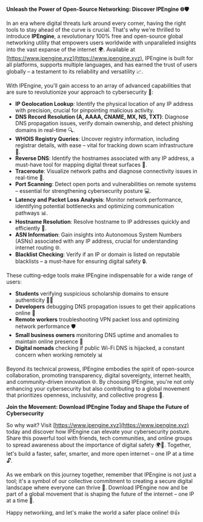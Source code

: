 **Unleash the Power of Open-Source Networking: Discover IPEngine 🌐🛡️**

In an era where digital threats lurk around every corner, having the right tools to stay ahead of the curve is crucial. That's why we're thrilled to introduce **IPEngine**, a revolutionary 100% free and open-source global networking utility that empowers users worldwide with unparalleled insights into the vast expanse of the internet 🌍. Available at [https://www.ipengine.xyz](https://www.ipengine.xyz), IPEngine is built for all platforms, supports multiple languages, and has earned the trust of users globally – a testament to its reliability and versatility 📈.

With IPEngine, you'll gain access to an array of advanced capabilities that are sure to revolutionize your approach to cybersecurity 🔐:

* **IP Geolocation Lookup**: Identify the physical location of any IP address with precision, crucial for pinpointing malicious activity.
* **DNS Record Resolution (A, AAAA, CNAME, MX, NS, TXT)**: Diagnose DNS propagation issues, verify domain ownership, and detect phishing domains in real-time 🔍.
* **WHOIS Registry Queries**: Uncover registry information, including registrar details, with ease – vital for tracking down scam infrastructure 🚨.
* **Reverse DNS**: Identify the hostnames associated with any IP address, a must-have tool for mapping digital threat surfaces 📡.
* **Traceroute**: Visualize network paths and diagnose connectivity issues in real-time 🔋.
* **Port Scanning**: Detect open ports and vulnerabilities on remote systems – essential for strengthening cybersecurity posture 💻.
* **Latency and Packet Loss Analysis**: Monitor network performance, identifying potential bottlenecks and optimizing communication pathways 📊.
* **Hostname Resolution**: Resolve hostname to IP addresses quickly and efficiently 🔄.
* **ASN Information**: Gain insights into Autonomous System Numbers (ASNs) associated with any IP address, crucial for understanding internet routing 🌐.
* **Blacklist Checking**: Verify if an IP or domain is listed on reputable blacklists – a must-have for ensuring digital safety 🔒.

These cutting-edge tools make IPEngine indispensable for a wide range of users:

* **Students** verifying suspicious scholarship domains to ensure authenticity 👩‍🎓
* **Developers** debugging DNS propagation issues to get their applications online 🚀
* **Remote workers** troubleshooting VPN packet loss and optimizing network performance 🛡️
* **Small business owners** monitoring DNS uptime and anomalies to maintain online presence 🏢
* **Digital nomads** checking if public Wi-Fi DNS is hijacked, a constant concern when working remotely 📊

Beyond its technical prowess, IPEngine embodies the spirit of open-source collaboration, promoting transparency, digital sovereignty, internet health, and community-driven innovation 🌐. By choosing IPEngine, you're not only enhancing your cybersecurity but also contributing to a global movement that prioritizes openness, inclusivity, and collective progress 🔴.

**Join the Movement: Download IPEngine Today and Shape the Future of Cybersecurity**

So why wait? Visit [https://www.ipengine.xyz](https://www.ipengine.xyz) today and discover how IPEngine can elevate your cybersecurity posture. Share this powerful tool with friends, tech communities, and online groups to spread awareness about the importance of digital safety 🌍👥. Together, let's build a faster, safer, smarter, and more open internet – one IP at a time 🔓.

As we embark on this journey together, remember that IPEngine is not just a tool; it's a symbol of our collective commitment to creating a secure digital landscape where everyone can thrive 🌟. Download IPEngine now and be part of a global movement that is shaping the future of the internet – one IP at a time 🔀.

Happy networking, and let's make the world a safer place online! 🌐👍
